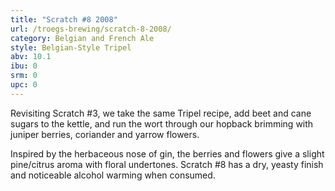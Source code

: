 ```yaml
---
title: "Scratch #8 2008"
url: /troegs-brewing/scratch-8-2008/
category: Belgian and French Ale
style: Belgian-Style Tripel
abv: 10.1
ibu: 0
srm: 0
upc: 0
---
```

Revisiting Scratch #3, we take the same Tripel recipe, add beet and cane sugars to the kettle, and run the wort through our hopback brimming with juniper berries, coriander and yarrow flowers.

Inspired by the herbaceous nose of gin, the berries and flowers give a slight pine/citrus aroma with floral undertones. Scratch #8 has a dry, yeasty finish and noticeable alcohol warming when consumed.
